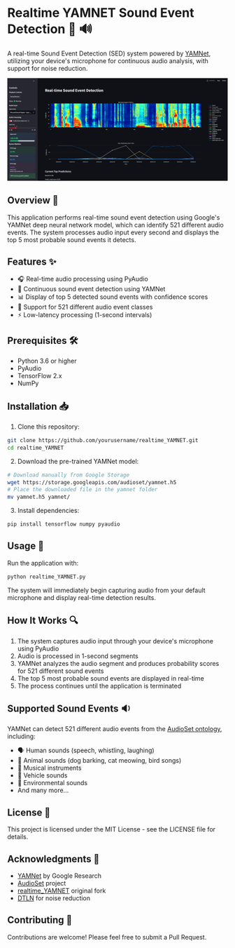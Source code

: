 # Realtime YAMNET Sound Event Detection 🎤 🔊

A real-time Sound Event Detection (SED) system powered by [YAMNet](https://github.com/tensorflow/models/tree/master/research/audioset/yamnet), utilizing your device's microphone for continuous audio analysis, with support for noise reduction.

![Screenshot of the application in action](./Screenshot.png)

## Overview 🎯

This application performs real-time sound event detection using Google's YAMNet deep neural network model, which can identify 521 different audio events. The system processes audio input every second and displays the top 5 most probable sound events it detects.

## Features ✨

- 🎧 Real-time audio processing using PyAudio
- 🤖 Continuous sound event detection using YAMNet
- 📊 Display of top 5 detected sound events with confidence scores
- 🎵 Support for 521 different audio event classes
- ⚡ Low-latency processing (1-second intervals)

## Prerequisites 🛠️

- Python 3.6 or higher
- PyAudio
- TensorFlow 2.x
- NumPy

## Installation 📥

1. Clone this repository:
```bash
git clone https://github.com/yourusername/realtime_YAMNET.git
cd realtime_YAMNET
```

2. Download the pre-trained YAMNet model:
```bash
# Download manually from Google Storage
wget https://storage.googleapis.com/audioset/yamnet.h5
# Place the downloaded file in the yamnet folder
mv yamnet.h5 yamnet/
```

3. Install dependencies:
```bash
pip install tensorflow numpy pyaudio
```

## Usage 🚀

Run the application with:
```bash
python realtime_YAMNET.py
```

The system will immediately begin capturing audio from your default microphone and display real-time detection results.


## How It Works 🔍

1. The system captures audio input through your device's microphone using PyAudio
2. Audio is processed in 1-second segments
3. YAMNet analyzes the audio segment and produces probability scores for 521 different sound events
4. The top 5 most probable sound events are displayed in real-time
5. The process continues until the application is terminated

## Supported Sound Events 🔉

YAMNet can detect 521 different audio events from the [AudioSet ontology](https://research.google.com/audioset/), including:
- 🗣️ Human sounds (speech, whistling, laughing)
- 🐾 Animal sounds (dog barking, cat meowing, bird songs)
- 🎸 Musical instruments
- 🚗 Vehicle sounds
- 🌳 Environmental sounds
- And many more...

## License 📄

This project is licensed under the MIT License - see the LICENSE file for details.

## Acknowledgments 🙏

- [YAMNet](https://github.com/tensorflow/models/tree/master/research/audioset/yamnet) by Google Research
- [AudioSet](https://research.google.com/audioset/) project
- [realtime_YAMNET](https://github.com/SangwonSUH/realtime_YAMNET) original fork
- [DTLN](https://github.com/breizhn/DTLN) for noise reduction

## Contributing 🤝

Contributions are welcome! Please feel free to submit a Pull Request.
